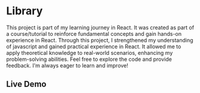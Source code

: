 # Library
This project is part of my learning journey in React.
It was created as part of a course/tutorial to reinforce fundamental concepts and gain hands-on experience in React. 
Through this project, I strengthened my understanding of javascript and gained practical experience in React. It allowed me to apply theoretical knowledge to real-world scenarios, enhancing my problem-solving abilities. Feel free to explore the code and provide feedback. I'm always eager to learn and improve!

## Live Demo

